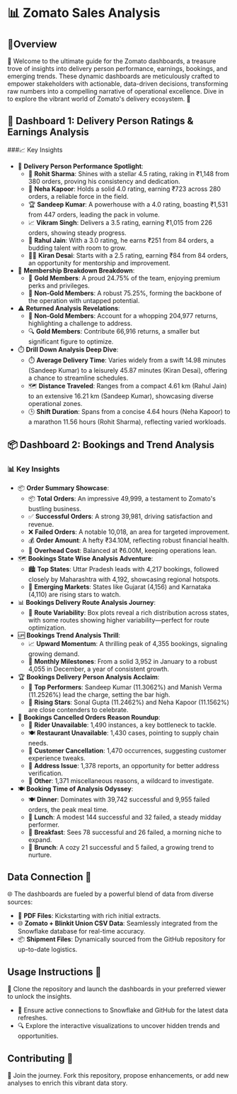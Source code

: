 # 📊 Zomato Sales Analysis 

## 🌟Overview 
🚀 Welcome to the ultimate guide for the Zomato dashboards, a treasure trove of insights into delivery person performance, earnings, bookings, and emerging trends. These dynamic dashboards are meticulously crafted to empower stakeholders with actionable, data-driven decisions, transforming raw numbers into a compelling narrative of operational excellence. Dive in to explore the vibrant world of Zomato's delivery ecosystem. 🎉

## 🚚 Dashboard 1: Delivery Person Ratings & Earnings Analysis
###📈 Key Insights
- 🌟 **Delivery Person Performance Spotlight**: 
  - 🚴 **Rohit Sharma**: Shines with a stellar 4.5 rating, raking in ₹1,148 from 380 orders, proving his consistency and dedication.
  - 💪 **Neha Kapoor**: Holds a solid 4.0 rating, earning ₹723 across 280 orders, a reliable force in the field.
  - 🏆 **Sandeep Kumar**: A powerhouse with a 4.0 rating, boasting ₹1,531 from 447 orders, leading the pack in volume.
  - 📈 **Vikram Singh**: Delivers a 3.5 rating, earning ₹1,015 from 226 orders, showing steady progress.
  - 🌱 **Rahul Jain**: With a 3.0 rating, he earns ₹251 from 84 orders, a budding talent with room to grow.
  - 👩‍🏫 **Kiran Desai**: Starts with a 2.5 rating, earning ₹84 from 84 orders, an opportunity for mentorship and improvement.
- 🥇 **Membership Breakdown Breakdown**: 
  - 🌟 **Gold Members**: A proud 24.75% of the team, enjoying premium perks and privileges.
  - 🥈 **Non-Gold Members**: A robust 75.25%, forming the backbone of the operation with untapped potential.
- ⚠️ **Returned Analysis Revelations**: 
  - 🚫 **Non-Gold Members**: Account for a whopping 204,977 returns, highlighting a challenge to address.
  - 🔍 **Gold Members**: Contribute 66,916 returns, a smaller but significant figure to optimize.
- ⏱️ **Drill Down Analysis Deep Dive**: 
  - ⏱️ **Average Delivery Time**: Varies widely from a swift 14.98 minutes (Sandeep Kumar) to a leisurely 45.87 minutes (Kiran Desai), offering a chance to streamline schedules.
  - 🗺️ **Distance Traveled**: Ranges from a compact 4.61 km (Rahul Jain) to an extensive 16.21 km (Sandeep Kumar), showcasing diverse operational zones.
  - 🕒 **Shift Duration**: Spans from a concise 4.64 hours (Neha Kapoor) to a marathon 11.56 hours (Rohit Sharma), reflecting varied workloads.

## 📦 Dashboard 2: Bookings and Trend Analysis 
### 📊 Key Insights 
- 📦 **Order Summary Showcase**: 
  - 📦 **Total Orders**: An impressive 49,999, a testament to Zomato's bustling business.
  - ✅ **Successful Orders**: A strong 39,981, driving satisfaction and revenue.
  - ❌ **Failed Orders**: A notable 10,018, an area for targeted improvement.
  - 💰 **Order Amount**: A hefty ₹34.10M, reflecting robust financial health.
  - 💸 **Overhead Cost**: Balanced at ₹6.00M, keeping operations lean.
- 🗺️ **Bookings State Wise Analysis Adventure**: 
  - 🏙️ **Top States**: Uttar Pradesh leads with 4,217 bookings, followed closely by Maharashtra with 4,192, showcasing regional hotspots.
  - 🌟 **Emerging Markets**: States like Gujarat (4,156) and Karnataka (4,110) are rising stars to watch.
- 📊 **Bookings Delivery Route Analysis Journey**: 
  - 📏 **Route Variability**: Box plots reveal a rich distribution across states, with some routes showing higher variability—perfect for route optimization.
- 🆙 **Bookings Trend Analysis Thrill**: 
  - 📈 **Upward Momentum**: A thrilling peak of 4,355 bookings, signaling growing demand.
  - 📅 **Monthly Milestones**: From a solid 3,952 in January to a robust 4,055 in December, a year of consistent growth.
- 🏆 **Bookings Delivery Person Analysis Acclaim**: 
  - 🥇 **Top Performers**: Sandeep Kumar (11.3062%) and Manish Verma (11.2526%) lead the charge, setting the bar high.
  - 🌱 **Rising Stars**: Sonal Gupta (11.2462%) and Neha Kapoor (11.1562%) are close contenders to celebrate.
- 🚴 **Bookings Cancelled Orders Reason Roundup**: 
  - 🚴 **Rider Unavailable**: 1,490 instances, a key bottleneck to tackle.
  - 🍽️ **Restaurant Unavailable**: 1,430 cases, pointing to supply chain needs.
  - 🙅 **Customer Cancellation**: 1,470 occurrences, suggesting customer experience tweaks.
  - 📍 **Address Issue**: 1,378 reports, an opportunity for better address verification.
  - 🤷 **Other**: 1,371 miscellaneous reasons, a wildcard to investigate.
- 🍽️ **Booking Time of Analysis Odyssey**: 
  - 🍽️ **Dinner**: Dominates with 39,742 successful and 9,955 failed orders, the peak meal time.
  - 🥗 **Lunch**: A modest 144 successful and 32 failed, a steady midday performer.
  - 🥐 **Breakfast**: Sees 78 successful and 26 failed, a morning niche to expand.
  - 🥞 **Brunch**: A cozy 21 successful and 5 failed, a growing trend to nurture.

## Data Connection 🔗
🌐 The dashboards are fueled by a powerful blend of data from diverse sources:
- 📄 **PDF Files**: Kickstarting with rich initial extracts.
- 🌐 **Zomato + Blinkit Union CSV Data**: Seamlessly integrated from the Snowflake database for real-time accuracy.
- 📦 **Shipment Files**: Dynamically sourced from the GitHub repository for up-to-date logistics.

## Usage Instructions 🚀
🚀 Clone the repository and launch the dashboards in your preferred viewer to unlock the insights.
- 🔄 Ensure active connections to Snowflake and GitHub for the latest data refreshes.
- 🔍 Explore the interactive visualizations to uncover hidden trends and opportunities.

## Contributing 🤝
🤝 Join the journey. Fork this repository, propose enhancements, or add new analyses to enrich this vibrant data story.